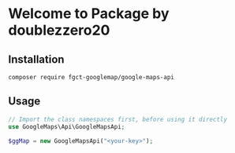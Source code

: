 # Welcome to Package by doublezzero20

## Installation

```
composer require fgct-googlemap/google-maps-api
```

## Usage

```php
// Import the class namespaces first, before using it directly
use GoogleMaps\Api\GoogleMapsApi;

$ggMap = new GoogleMapsApi("<your-key>");
```
